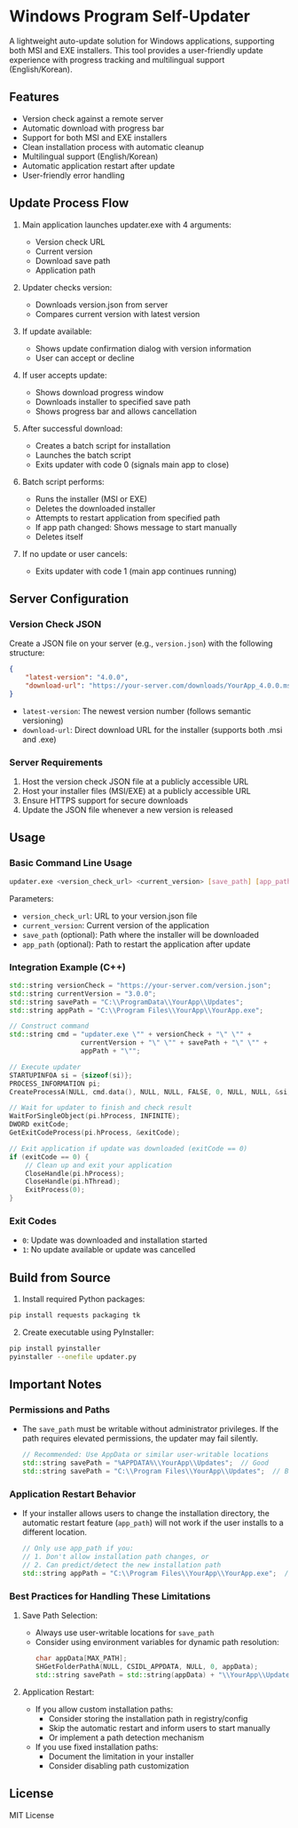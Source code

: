 # Windows Program Self-Updater

A lightweight auto-update solution for Windows applications, supporting both MSI and EXE installers. This tool provides a user-friendly update experience with progress tracking and multilingual support (English/Korean).

## Features

- Version check against a remote server
- Automatic download with progress bar
- Support for both MSI and EXE installers
- Clean installation process with automatic cleanup
- Multilingual support (English/Korean)
- Automatic application restart after update
- User-friendly error handling

## Update Process Flow

1. Main application launches updater.exe with 4 arguments:
   - Version check URL
   - Current version
   - Download save path
   - Application path

2. Updater checks version:
   - Downloads version.json from server
   - Compares current version with latest version

3. If update available:
   - Shows update confirmation dialog with version information
   - User can accept or decline

4. If user accepts update:
   - Shows download progress window
   - Downloads installer to specified save path
   - Shows progress bar and allows cancellation

5. After successful download:
   - Creates a batch script for installation
   - Launches the batch script
   - Exits updater with code 0 (signals main app to close)

6. Batch script performs:
   - Runs the installer (MSI or EXE)
   - Deletes the downloaded installer
   - Attempts to restart application from specified path
   - If app path changed: Shows message to start manually
   - Deletes itself

7. If no update or user cancels:
   - Exits updater with code 1 (main app continues running)

## Server Configuration

### Version Check JSON

Create a JSON file on your server (e.g., `version.json`) with the following structure:

```json
{
    "latest-version": "4.0.0",
    "download-url": "https://your-server.com/downloads/YourApp_4.0.0.msi"
}
```

- `latest-version`: The newest version number (follows semantic versioning)
- `download-url`: Direct download URL for the installer (supports both .msi and .exe)

### Server Requirements

1. Host the version check JSON file at a publicly accessible URL
2. Host your installer files (MSI/EXE) at a publicly accessible URL
3. Ensure HTTPS support for secure downloads
4. Update the JSON file whenever a new version is released

## Usage

### Basic Command Line Usage

```bash
updater.exe <version_check_url> <current_version> [save_path] [app_path]
```

Parameters:
- `version_check_url`: URL to your version.json file
- `current_version`: Current version of the application
- `save_path` (optional): Path where the installer will be downloaded
- `app_path` (optional): Path to restart the application after update

### Integration Example (C++)

```cpp
std::string versionCheck = "https://your-server.com/version.json";
std::string currentVersion = "3.0.0";
std::string savePath = "C:\\ProgramData\\YourApp\\Updates";
std::string appPath = "C:\\Program Files\\YourApp\\YourApp.exe";

// Construct command
std::string cmd = "updater.exe \"" + versionCheck + "\" \"" + 
                  currentVersion + "\" \"" + savePath + "\" \"" + 
                  appPath + "\"";

// Execute updater
STARTUPINFOA si = {sizeof(si)};
PROCESS_INFORMATION pi;
CreateProcessA(NULL, cmd.data(), NULL, NULL, FALSE, 0, NULL, NULL, &si, &pi);

// Wait for updater to finish and check result
WaitForSingleObject(pi.hProcess, INFINITE);
DWORD exitCode;
GetExitCodeProcess(pi.hProcess, &exitCode);

// Exit application if update was downloaded (exitCode == 0)
if (exitCode == 0) {
    // Clean up and exit your application
    CloseHandle(pi.hProcess);
    CloseHandle(pi.hThread);
    ExitProcess(0);
}
```

### Exit Codes

- `0`: Update was downloaded and installation started
- `1`: No update available or update was cancelled

## Build from Source

1. Install required Python packages:
```bash
pip install requests packaging tk
```

2. Create executable using PyInstaller:
```bash
pip install pyinstaller
pyinstaller --onefile updater.py
```

## Important Notes

### Permissions and Paths

- The `save_path` must be writable without administrator privileges. If the path requires elevated permissions, the updater may fail silently.
  ```cpp
  // Recommended: Use AppData or similar user-writable locations
  std::string savePath = "%APPDATA%\\YourApp\\Updates";  // Good
  std::string savePath = "C:\\Program Files\\YourApp\\Updates";  // Bad (requires admin rights)
  ```

### Application Restart Behavior

- If your installer allows users to change the installation directory, the automatic restart feature (`app_path`) will not work if the user installs to a different location.
  ```cpp
  // Only use app_path if you:
  // 1. Don't allow installation path changes, or
  // 2. Can predict/detect the new installation path
  std::string appPath = "C:\\Program Files\\YourApp\\YourApp.exe";  // May fail if user changes install location
  ```

### Best Practices for Handling These Limitations

1. Save Path Selection:
   - Always use user-writable locations for `save_path`
   - Consider using environment variables for dynamic path resolution:
     ```cpp
     char appData[MAX_PATH];
     SHGetFolderPathA(NULL, CSIDL_APPDATA, NULL, 0, appData);
     std::string savePath = std::string(appData) + "\\YourApp\\Updates";
     ```

2. Application Restart:
   - If you allow custom installation paths:
     - Consider storing the installation path in registry/config
     - Skip the automatic restart and inform users to start manually
     - Or implement a path detection mechanism
   - If you use fixed installation paths:
     - Document the limitation in your installer
     - Consider disabling path customization

## License

MIT License
